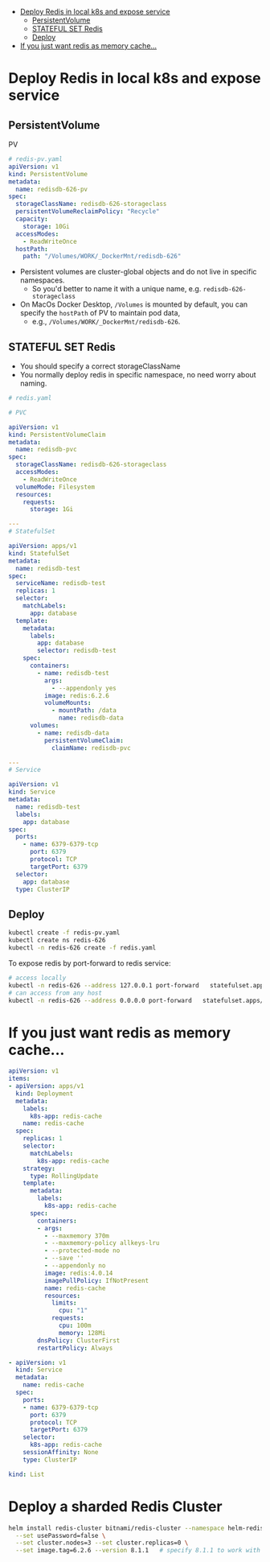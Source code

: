 [](...menustart)

- [Deploy Redis in local k8s and expose service](#867c17202bd1062ba34bf99faf434d6b)
    - [PersistentVolume](#858e55ea2e6429120a862313c50a9f5f)
    - [STATEFUL SET Redis](#305457477e783f4354ecabe28cd3081c)
    - [Deploy](#507a3a88cebc46603ce2be8eaa924eee)
- [If you just want redis as memory cache...](#15b6834685dfbd80ef67e02007df091d)

[](...menuend)


<h2 id="867c17202bd1062ba34bf99faf434d6b"></h2>

# Deploy Redis in local k8s and expose service

<h2 id="858e55ea2e6429120a862313c50a9f5f"></h2>

## PersistentVolume

PV

```yaml
# redis-pv.yaml
apiVersion: v1
kind: PersistentVolume
metadata:
  name: redisdb-626-pv
spec:
  storageClassName: redisdb-626-storageclass
  persistentVolumeReclaimPolicy: "Recycle"
  capacity:
    storage: 10Gi
  accessModes:
    - ReadWriteOnce
  hostPath:
    path: "/Volumes/WORK/_DockerMnt/redisdb-626"
```

- Persistent volumes are cluster-global objects and do not live in specific namespaces.  
    - So you'd better to name it with a unique name, e.g. `redisdb-626-storageclass`
- On MacOs Docker Desktop, `/Volumes` is mounted by default, you can specify the `hostPath` of PV to maintain pod data, 
    - e.g., `/Volumes/WORK/_DockerMnt/redisdb-626`.


<h2 id="305457477e783f4354ecabe28cd3081c"></h2>

## STATEFUL SET Redis

- You should specify a correct storageClassName
- You normally deploy redis in specific namespace, no need worry about naming.

```yaml
# redis.yaml

# PVC

apiVersion: v1
kind: PersistentVolumeClaim
metadata:
  name: redisdb-pvc
spec:
  storageClassName: redisdb-626-storageclass
  accessModes:
    - ReadWriteOnce
  volumeMode: Filesystem
  resources:
    requests:
      storage: 1Gi

---
# StatefulSet

apiVersion: apps/v1
kind: StatefulSet
metadata:
  name: redisdb-test
spec:
  serviceName: redisdb-test
  replicas: 1
  selector:
    matchLabels:
      app: database
  template:
    metadata:
      labels:
        app: database
        selector: redisdb-test
    spec:
      containers:
        - name: redisdb-test
          args:
            - --appendonly yes
          image: redis:6.2.6
          volumeMounts:
            - mountPath: /data
              name: redisdb-data
      volumes:
        - name: redisdb-data
          persistentVolumeClaim:
            claimName: redisdb-pvc

---
# Service

apiVersion: v1
kind: Service
metadata:
  name: redisdb-test
  labels:
    app: database
spec:
  ports:
    - name: 6379-6379-tcp
      port: 6379
      protocol: TCP
      targetPort: 6379
  selector:
    app: database
  type: ClusterIP

```


<h2 id="507a3a88cebc46603ce2be8eaa924eee"></h2>

## Deploy 

```bash
kubectl create -f redis-pv.yaml
kubectl create ns redis-626
kubectl -n redis-626 create -f redis.yaml
```

To expose redis by port-forward to redis service:

```bash
# access locally
kubectl -n redis-626 --address 127.0.0.1 port-forward   statefulset.apps/redisdb-test 6379:6379
# can access from any host
kubectl -n redis-626 --address 0.0.0.0 port-forward   statefulset.apps/redisdb-test 6379:6379
```


<h2 id="15b6834685dfbd80ef67e02007df091d"></h2>

# If you just want redis as memory cache...


```yaml
apiVersion: v1
items:
- apiVersion: apps/v1
  kind: Deployment
  metadata:
    labels:
      k8s-app: redis-cache
    name: redis-cache
  spec:
    replicas: 1
    selector:
      matchLabels:
        k8s-app: redis-cache
    strategy:
      type: RollingUpdate
    template:
      metadata:
        labels:
          k8s-app: redis-cache
      spec:
        containers:
        - args:
          - --maxmemory 370m
          - --maxmemory-policy allkeys-lru
          - --protected-mode no
          - --save ''
          - --appendonly no
          image: redis:4.0.14
          imagePullPolicy: IfNotPresent
          name: redis-cache
          resources:
            limits:
              cpu: "1"
            requests:
              cpu: 100m
              memory: 128Mi
        dnsPolicy: ClusterFirst
        restartPolicy: Always

- apiVersion: v1
  kind: Service
  metadata:
    name: redis-cache
  spec:
    ports:
    - name: 6379-6379-tcp
      port: 6379
      protocol: TCP
      targetPort: 6379
    selector:
      k8s-app: redis-cache
    sessionAffinity: None
    type: ClusterIP

kind: List
```


# Deploy a sharded Redis Cluster

```bash
helm install redis-cluster bitnami/redis-cluster --namespace helm-redis-626 \
  --set usePassword=false \
  --set cluster.nodes=3 --set cluster.replicas=0 \
  --set image.tag=6.2.6 --version 8.1.1   # specify 8.1.1 to work with redis 6.2.6
```
